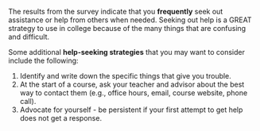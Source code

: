 The results from the survey indicate that you **frequently** seek out assistance or help from others when needed. Seeking out help is a GREAT strategy to use in college because of the many things that are confusing and difficult.

Some additional **help-seeking strategies** that you may want to consider include the following:

1.	Identify and write down the specific things that give you trouble.
2.	At the start of a course, ask your teacher and advisor about the best way to contact them (e.g., office hours, email, course website, phone call).
3.	Advocate for yourself - be persistent if your first attempt to get help does not get a response.
